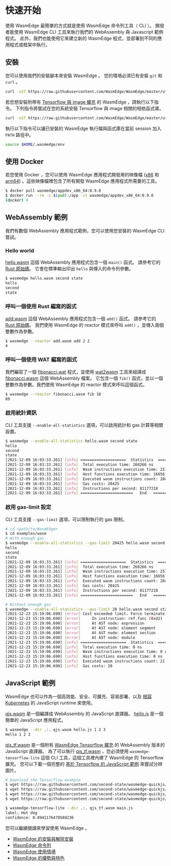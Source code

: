 # 快速开始

使用 WasmEdge 最簡單的方式就是使用 WasmEdge 命令列工具（ CLI ）。
開發者能使用 WasmEdge CLI 工具來執行我們的 WebAssembly 與 Javascript 範例程式。
此外，我們也能使用它來建立新的 WasmEdge 程式，並部署到不同的應用程式或框架中執行。

## 安裝

您可以使用我們的安裝腳本來安裝 WasmEdge 。
您的環境必須已有安裝 `git` 和 `curl` 。

```bash
curl -sSf https://raw.githubusercontent.com/WasmEdge/WasmEdge/master/utils/install.sh | bash
```

若您想安裝附帶有 [Tensorflow 與 image 擴充](https://www.secondstate.io/articles/wasi-tensorflow/) 的 WasmEdge ，請執行以下指令。
下列指令將嘗試在您的系統安裝 Tensorflow 與 image 相關的相依函式庫。

```bash
curl -sSf https://raw.githubusercontent.com/WasmEdge/WasmEdge/master/utils/install.sh | bash -s -- -e all
```

執行以下指令可以讓已安裝的 WasmEdge 執行檔與函式庫在當前 session 加入 `PATH` 路徑中。

```bash
source $HOME/.wasmedge/env
```

## 使用 Docker

若您使用 Docker ，您可以使用 WasmEdge 應用程式開發用的映像檔 ([x86](https://hub.docker.com/repository/docker/wasmedge/appdev_x86_64) 和 [arm64](https://hub.docker.com/repository/docker/wasmedge/appdev_aarch64)) 。這些映像檔裡包含了所有開發 WasmEdge 應用程式所需要的工具。

```bash
$ docker pull wasmedge/appdev_x86_64:0.9.0
$ docker run --rm -v $(pwd):/app -it wasmedge/appdev_x86_64:0.9.0
(docker) #
```

## WebAssembly 範例

我們有數個 WebAssembly 應用程式範例，您可以使用您安裝的 WasmEdge CLI 嘗試。

### Hello world

[hello.wasm](https://github.com/WasmEdge/WasmEdge/raw/master/examples/wasm/hello.wasm) 這個 WebAssembly 應用程式包含一個 `main()` 函式。
請參考它的 [Rust 原始碼](https://github.com/second-state/wasm-learning/tree/master/cli/hello)。
它會在標準輸出印出 `hello` 與傳入的命令列參數。

```bash
$ wasmedge hello.wasm second state
hello
second
state
```

### 呼叫一個使用 Rust 編寫的函式

[add.wasm](https://github.com/WasmEdge/WasmEdge/raw/master/examples/wasm/add.wasm) 這個 WebAssembly 應用程式包含一個 `add()` 函式。
請參考它的 [Rust 原始碼](https://github.com/second-state/wasm-learning/tree/master/cli/add)。
我們使用 WasmEdge 的 reactor 模式來呼叫 `add()` ，並傳入兩個整數作為參數。

```bash
$ wasmedge --reactor add.wasm add 2 2
4
```

### 呼叫一個使用 WAT 編寫的函式

我們編寫了一個 [fibonacci.wat](https://github.com/WasmEdge/WasmEdge/raw/master/examples/wasm/fibonacci.wat) 程式，並使用 [wat2wasm](https://github.com/WebAssembly/wabt) 工具來組譯成 [fibonacci.wasm](https://github.com/WasmEdge/WasmEdge/raw/master/examples/wasm/fibonacci.wasm) 這個 WebAssembly 檔案。
它包含一個 `fib()` 函式，並以一個整數作為參數。我們使用 WasmEdge 的 reactor 模式來呼叫這個函式。

```bash
$ wasmedge --reactor fibonacci.wasm fib 10
89
```

### 啟用統計資訊

CLI 工具支援 `--enable-all-statistics` 選項，可以啟用統計和 gas 計算等相關設置。

```bash
$ wasmedge --enable-all-statistics hello.wasm second state
hello
second
state
[2021-12-09 16:03:33.261] [info] ====================  Statistics  ====================
[2021-12-09 16:03:33.261] [info]  Total execution time: 268266 ns
[2021-12-09 16:03:33.261] [info]  Wasm instructions execution time: 251610 ns
[2021-12-09 16:03:33.261] [info]  Host functions execution time: 16656 ns
[2021-12-09 16:03:33.261] [info]  Executed wasm instructions count: 20425
[2021-12-09 16:03:33.261] [info]  Gas costs: 20425
[2021-12-09 16:03:33.261] [info]  Instructions per second: 81177218
[2021-12-09 16:03:33.261] [info] =======================   End   ======================
```

### 啟用 gas-limit 設定

CLI 工具支援 `--gas-limit` 選項，可以限制執行的 gas 限制。

```bash
# cd <path/to/WasmEdge>
$ cd examples/wasm
# With enough gas
$ wasmedge --enable-all-statistics --gas-limit 20425 hello.wasm second state
hello
second
state
[2021-12-09 16:03:33.261] [info] ====================  Statistics  ====================
[2021-12-09 16:03:33.261] [info]  Total execution time: 268266 ns
[2021-12-09 16:03:33.261] [info]  Wasm instructions execution time: 251610 ns
[2021-12-09 16:03:33.261] [info]  Host functions execution time: 16656 ns
[2021-12-09 16:03:33.261] [info]  Executed wasm instructions count: 20425
[2021-12-09 16:03:33.261] [info]  Gas costs: 20425
[2021-12-09 16:03:33.261] [info]  Instructions per second: 81177218
[2021-12-09 16:03:33.261] [info] =======================   End   ======================

# Without enough gas
$ wasmedge --enable-all-statistics --gas-limit 20 hello.wasm second state
[2021-12-23 15:19:06.690] [error] Cost exceeded limit. Force terminate the execution.
[2021-12-23 15:19:06.690] [error]     In instruction: ref.func (0xd2) , Bytecode offset: 0x00000000
[2021-12-23 15:19:06.690] [error]     At AST node: expression
[2021-12-23 15:19:06.690] [error]     At AST node: element segment
[2021-12-23 15:19:06.690] [error]     At AST node: element section
[2021-12-23 15:19:06.690] [error]     At AST node: module
[2021-12-23 15:19:06.690] [info] ====================  Statistics  ====================
[2021-12-23 15:19:06.690] [info]  Total execution time: 0 ns
[2021-12-23 15:19:06.690] [info]  Wasm instructions execution time: 0 ns
[2021-12-23 15:19:06.690] [info]  Host functions execution time: 0 ns
[2021-12-23 15:19:06.690] [info]  Executed wasm instructions count: 21
[2021-12-23 15:19:06.690] [info]  Gas costs: 20
```

## JavaScript 範例

WasmEdge 也可以作為一個高效能、安全、可擴充、容易部署、以及 [相容 Kubernetes](https://github.com/second-state/wasmedge-containers-examples) 的 JavaScript runtime 來使用。

[qjs.wasm](https://github.com/WasmEdge/WasmEdge/raw/master/examples/wasm/qjs.wasm) 是一個編譯成 WebAssembly 的 JavaScript 直譯器。
[hello.js](https://github.com/WasmEdge/WasmEdge/raw/master/examples/wasm/hello.js) 是一個簡單的 JavaScript 應用程式。

```bash
$ wasmedge --dir .:. qjs.wasm hello.js 1 2 3
Hello 1 2 3
```

[qjs_tf.wasm](https://github.com/WasmEdge/WasmEdge/raw/master/examples/wasm/qjs_tf.wasm) 是一個附有 [WasmEdge Tensorflow 擴充](https://www.secondstate.io/articles/wasi-tensorflow/) 的 WebAssembly 版本的 JavaScript 直譯器。
為了可以執行 [qjs_tf.wasm](https://github.com/WasmEdge/WasmEdge/raw/master/examples/wasm/qjs_tf.wasm) ，您必須使用 `wasmedge-tensorflow-lite` 這個 CLI 工具，這個工具裡內建了 WasmEdge 的 Tensorflow 擴充。
您可以下載一個完整的 [基於 Tensorflow 的 JavaScript 範例](https://github.com/second-state/wasmedge-quickjs/tree/main/example_js/tensorflow_lite_demo) 來嘗試分辨圖片。

```bash
# Download the Tensorflow example
$ wget https://raw.githubusercontent.com/second-state/wasmedge-quickjs/main/example_js/tensorflow_lite_demo/aiy_food_V1_labelmap.txt
$ wget https://raw.githubusercontent.com/second-state/wasmedge-quickjs/main/example_js/tensorflow_lite_demo/food.jpg
$ wget https://raw.githubusercontent.com/second-state/wasmedge-quickjs/main/example_js/tensorflow_lite_demo/lite-model_aiy_vision_classifier_food_V1_1.tflite
$ wget https://raw.githubusercontent.com/second-state/wasmedge-quickjs/main/example_js/tensorflow_lite_demo/main.js

$ wasmedge-tensorflow-lite --dir .:. qjs_tf.wasm main.js
label: Hot dog
confidence: 0.8941176470588236
```

您可以繼續閱讀來學習使用 WasmEdge 。

- [WasmEdge 的安裝與解除安裝](start/install.md)
- [WasmEdge 命令列](start/cli.md)
- [WasmEdge 使用情境](intro/use.md)
- [WasmEdge 的優勢與特色](intro/features.md)
